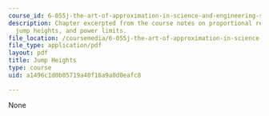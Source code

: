 ```yaml
---
course_id: 6-055j-the-art-of-approximation-in-science-and-engineering-spring-2008
description: Chapter excerpted from the course notes on proportional reasoning, animal
  jump heights, and power limits.
file_location: /coursemedia/6-055j-the-art-of-approximation-in-science-and-engineering-spring-2008/a1496c1d0b05719a40f16a9a0d0eafc8_feb25b.pdf
file_type: application/pdf
layout: pdf
title: Jump Heights
type: course
uid: a1496c1d0b05719a40f16a9a0d0eafc8

---
```

None